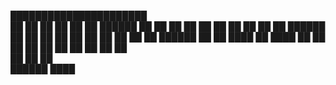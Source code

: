   ██████████████████████  
██                      ██
██          ██          ██
██        ██████        ██
██      ██  ██  ██      ██
██          ██          ██
██        ██████        ██
██      ██  ██  ██      ██
██          ██          ██
██        ██████        ██
██    ████  ██  ████    ██
██          ██          ██
██          ██          ██
  ██        ██        ██  
    ██      ██      ██    
      ██████    ████      
